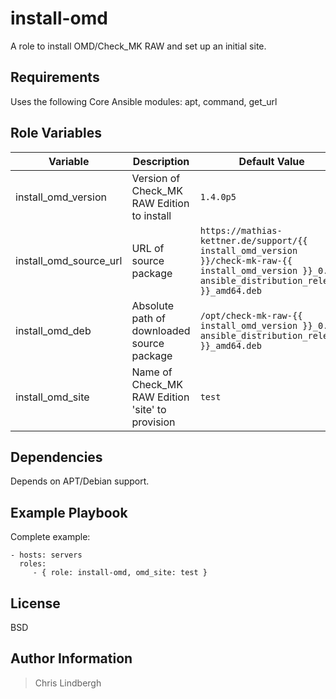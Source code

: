 # install-omd

A role to install OMD/Check_MK RAW and set up an initial site.

## Requirements

Uses the following Core Ansible modules:
apt, command, get_url 

## Role Variables

| Variable | Description | Default Value |
| -------- | ----------- | ------------- |
| install_omd_version | Version of Check_MK RAW Edition to install | `1.4.0p5` |
| install_omd_source_url | URL of source package | `https://mathias-kettner.de/support/{{ install_omd_version }}/check-mk-raw-{{ install_omd_version }}_0.{{ ansible_distribution_release }}_amd64.deb` |
| install_omd_deb | Absolute path of downloaded source package | `/opt/check-mk-raw-{{ install_omd_version }}_0.{{ ansible_distribution_release }}_amd64.deb` |
| install_omd_site | Name of Check_MK RAW Edition 'site' to provision | `test` |

## Dependencies

Depends on APT/Debian support.

## Example Playbook

Complete example:

    - hosts: servers
      roles:
         - { role: install-omd, omd_site: test }

## License

BSD

## Author Information

> Chris Lindbergh
